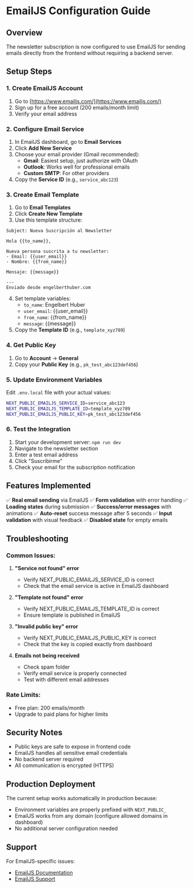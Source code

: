 # EmailJS Configuration Guide

## Overview
The newsletter subscription is now configured to use EmailJS for sending emails directly from the frontend without requiring a backend server.

## Setup Steps

### 1. Create EmailJS Account
1. Go to [https://www.emailjs.com/](https://www.emailjs.com/)
2. Sign up for a free account (200 emails/month limit)
3. Verify your email address

### 2. Configure Email Service
1. In EmailJS dashboard, go to **Email Services**
2. Click **Add New Service**
3. Choose your email provider (Gmail recommended):
   - **Gmail**: Easiest setup, just authorize with OAuth
   - **Outlook**: Works well for professional emails
   - **Custom SMTP**: For other providers
4. Copy the **Service ID** (e.g., `service_abc123`)

### 3. Create Email Template
1. Go to **Email Templates**
2. Click **Create New Template**
3. Use this template structure:

```
Subject: Nueva Suscripción al Newsletter

Hola {{to_name}},

Nueva persona suscrita a tu newsletter:
- Email: {{user_email}}
- Nombre: {{from_name}}

Mensaje: {{message}}

---
Enviado desde engelberthuber.com
```

4. Set template variables:
   - `to_name`: Engelbert Huber
   - `user_email`: {{user_email}}
   - `from_name`: {{from_name}}
   - `message`: {{message}}
5. Copy the **Template ID** (e.g., `template_xyz789`)

### 4. Get Public Key
1. Go to **Account** → **General**
2. Copy your **Public Key** (e.g., `pk_test_abc123def456`)

### 5. Update Environment Variables
Edit `.env.local` file with your actual values:

```bash
NEXT_PUBLIC_EMAILJS_SERVICE_ID=service_abc123
NEXT_PUBLIC_EMAILJS_TEMPLATE_ID=template_xyz789
NEXT_PUBLIC_EMAILJS_PUBLIC_KEY=pk_test_abc123def456
```

### 6. Test the Integration
1. Start your development server: `npm run dev`
2. Navigate to the newsletter section
3. Enter a test email address
4. Click "Suscribirme"
5. Check your email for the subscription notification

## Features Implemented

✅ **Real email sending** via EmailJS
✅ **Form validation** with error handling
✅ **Loading states** during submission
✅ **Success/error messages** with animations
✅ **Auto-reset** success message after 5 seconds
✅ **Input validation** with visual feedback
✅ **Disabled state** for empty emails

## Troubleshooting

### Common Issues:

1. **"Service not found" error**
   - Verify NEXT_PUBLIC_EMAILJS_SERVICE_ID is correct
   - Check that the email service is active in EmailJS dashboard

2. **"Template not found" error**
   - Verify NEXT_PUBLIC_EMAILJS_TEMPLATE_ID is correct
   - Ensure template is published in EmailJS

3. **"Invalid public key" error**
   - Verify NEXT_PUBLIC_EMAILJS_PUBLIC_KEY is correct
   - Check that the key is copied exactly from dashboard

4. **Emails not being received**
   - Check spam folder
   - Verify email service is properly connected
   - Test with different email addresses

### Rate Limits:
- Free plan: 200 emails/month
- Upgrade to paid plans for higher limits

## Security Notes

- Public keys are safe to expose in frontend code
- EmailJS handles all sensitive email credentials
- No backend server required
- All communication is encrypted (HTTPS)

## Production Deployment

The current setup works automatically in production because:
- Environment variables are properly prefixed with `NEXT_PUBLIC_`
- EmailJS works from any domain (configure allowed domains in dashboard)
- No additional server configuration needed

## Support

For EmailJS-specific issues:
- [EmailJS Documentation](https://www.emailjs.com/docs/)
- [EmailJS Support](https://www.emailjs.com/docs/support/)